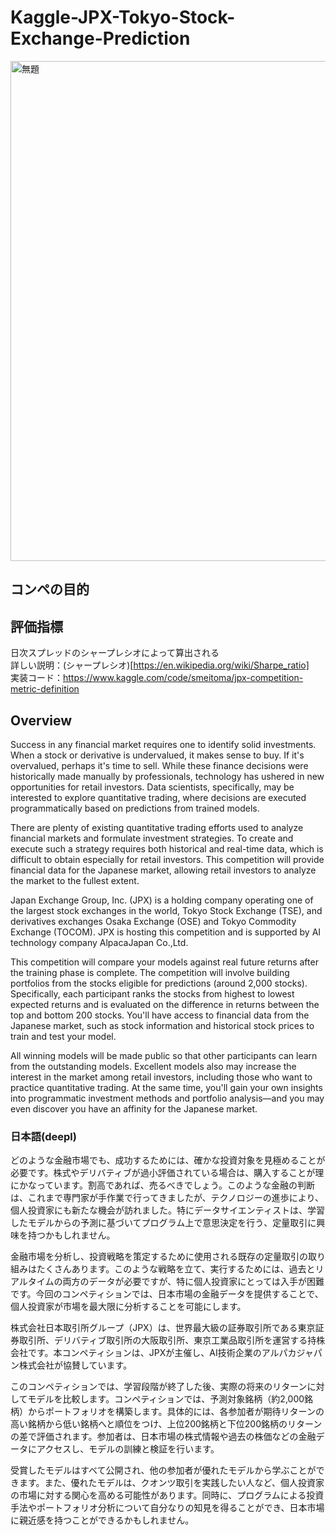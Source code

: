 # Kaggle-JPX-Tokyo-Stock-Exchange-Prediction
<img width="800" alt="無題" src="https://user-images.githubusercontent.com/58076642/168525518-08b5f01a-7fe4-4b2a-8121-4c9609383aff.png">  

## コンペの目的  

## 評価指標  
日次スプレッドのシャープレシオによって算出される  
詳しい説明：(シャープレシオ)[https://en.wikipedia.org/wiki/Sharpe_ratio]  
実装コード：https://www.kaggle.com/code/smeitoma/jpx-competition-metric-definition

## Overview
Success in any financial market requires one to identify solid investments. When a stock or derivative is undervalued, it makes sense to buy. If it's overvalued, perhaps it's time to sell. While these finance decisions were historically made manually by professionals, technology has ushered in new opportunities for retail investors. Data scientists, specifically, may be interested to explore quantitative trading, where decisions are executed programmatically based on predictions from trained models.

There are plenty of existing quantitative trading efforts used to analyze financial markets and formulate investment strategies. To create and execute such a strategy requires both historical and real-time data, which is difficult to obtain especially for retail investors. This competition will provide financial data for the Japanese market, allowing retail investors to analyze the market to the fullest extent.

Japan Exchange Group, Inc. (JPX) is a holding company operating one of the largest stock exchanges in the world, Tokyo Stock Exchange (TSE), and derivatives exchanges Osaka Exchange (OSE) and Tokyo Commodity Exchange (TOCOM). JPX is hosting this competition and is supported by AI technology company AlpacaJapan Co.,Ltd.

This competition will compare your models against real future returns after the training phase is complete. The competition will involve building portfolios from the stocks eligible for predictions (around 2,000 stocks). Specifically, each participant ranks the stocks from highest to lowest expected returns and is evaluated on the difference in returns between the top and bottom 200 stocks. You'll have access to financial data from the Japanese market, such as stock information and historical stock prices to train and test your model.

All winning models will be made public so that other participants can learn from the outstanding models. Excellent models also may increase the interest in the market among retail investors, including those who want to practice quantitative trading. At the same time, you'll gain your own insights into programmatic investment methods and portfolio analysis―and you may even discover you have an affinity for the Japanese market.  

### 日本語(deepl)  
どのような金融市場でも、成功するためには、確かな投資対象を見極めることが必要です。株式やデリバティブが過小評価されている場合は、購入することが理にかなっています。割高であれば、売るべきでしょう。このような金融の判断は、これまで専門家が手作業で行ってきましたが、テクノロジーの進歩により、個人投資家にも新たな機会が訪れました。特にデータサイエンティストは、学習したモデルからの予測に基づいてプログラム上で意思決定を行う、定量取引に興味を持つかもしれません。

金融市場を分析し、投資戦略を策定するために使用される既存の定量取引の取り組みはたくさんあります。このような戦略を立て、実行するためには、過去とリアルタイムの両方のデータが必要ですが、特に個人投資家にとっては入手が困難です。今回のコンペティションでは、日本市場の金融データを提供することで、個人投資家が市場を最大限に分析することを可能にします。

株式会社日本取引所グループ（JPX）は、世界最大級の証券取引所である東京証券取引所、デリバティブ取引所の大阪取引所、東京工業品取引所を運営する持株会社です。本コンペティションは、JPXが主催し、AI技術企業のアルパカジャパン株式会社が協賛しています。

このコンペティションでは、学習段階が終了した後、実際の将来のリターンに対してモデルを比較します。コンペティションでは、予測対象銘柄（約2,000銘柄）からポートフォリオを構築します。具体的には、各参加者が期待リターンの高い銘柄から低い銘柄へと順位をつけ、上位200銘柄と下位200銘柄のリターンの差で評価されます。参加者は、日本市場の株式情報や過去の株価などの金融データにアクセスし、モデルの訓練と検証を行います。

受賞したモデルはすべて公開され、他の参加者が優れたモデルから学ぶことができます。また、優れたモデルは、クオンツ取引を実践したい人など、個人投資家の市場に対する関心を高める可能性があります。同時に、プログラムによる投資手法やポートフォリオ分析について自分なりの知見を得ることができ、日本市場に親近感を持つことができるかもしれません。  

